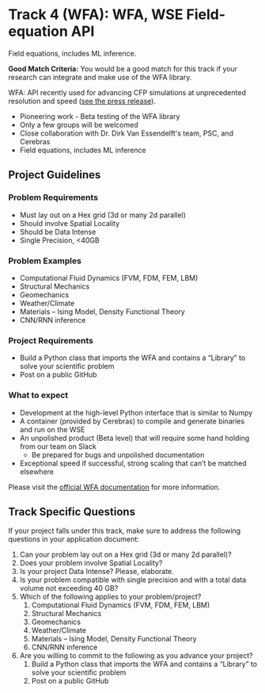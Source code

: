 # Track 4 (WFA): WFA, WSE Field-equation API
Field equations, includes ML inference.

**Good Match Criteria:** You would be a good match for this track if your research can integrate and make use of the WFA library.

WFA: API recently used for advancing CFP simulations at unprecedented resolution and speed ([see the press release](https://www.psc.edu/national-energy-technology-laboratory-and-pittsburgh-supercomputing-center-pioneer-first-ever-computational-fluid-dynamics-simulation-on-cerebras-wafer-scale-engine/)).
* Pioneering work - Beta testing of the WFA library
* Only a few groups will be welcomed
* Close collaboration with Dr. Dirk Van Essendelft's team, PSC, and Cerebras
* Field equations, includes ML inference
## Project Guidelines
### Problem Requirements
* Must lay out on a Hex grid (3d or many 2d parallel)
* Should involve Spatial Locality
* Should be Data Intense
* Single Precision, &lt;40GB
### Problem Examples
* Computational Fluid Dynamics (FVM, FDM, FEM, LBM)
* Structural Mechanics
* Geomechanics
* Weather/Climate
* Materials – Ising Model, Density Functional Theory
* CNN/RNN inference
### Project Requirements
* Build a Python class that imports the WFA and contains a “Library” to solve your scientific problem
* Post on a public GitHub
### What to expect
* Development at the high-level Python interface that is similar to Numpy
* A container (provided by Cerebras) to compile and generate binaries and run on the WSE
* An unpolished product (Beta level) that will require some hand holding from our team on Slack
   * Be prepared for bugs and unpolished documentation
* Exceptional speed if successful, strong scaling that can’t be matched elsewhere
  
Please visit the [official WFA documentation](https://dirk-netl.github.io/WSE_FE/) for more information.

## Track Specific Questions

If your project falls under this track, make sure to address the following questions in your application document:
<ol>
<li>Can your problem lay out on a Hex grid (3d or many 2d parallel)?</li>
<li>Does your problem involve Spatial Locality?</li>
<li>Is your project Data Intense? Please, elaborate.</li>
<li>Is your problem compatible with single precision and with a total data volume not exceeding 40 GB?</li>
<li>Which of the following applies to your problem/project?
<ol>
    <li>Computational Fluid Dynamics (FVM, FDM, FEM, LBM)</li>
    <li>Structural Mechanics</li>
    <li>Geomechanics</li>
    <li>Weather/Climate</li>
    <li>Materials – Ising Model, Density Functional Theory</li>
    <li>CNN/RNN inference</li>
</ol>
</li>
<li>Are you willing to commit to the following as you advance your project?
  <ol>
    <li>Build a Python class that imports the WFA and contains a “Library” to solve your scientific problem</li>
    <li>Post on a public GitHub</li>
</li>
  </ol>
</ol>
